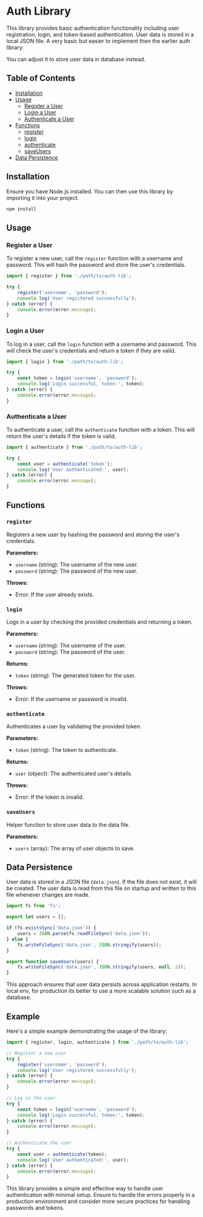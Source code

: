 

# Auth Library

This library provides basic authentication functionality including user registration, login, and token-based authentication. User data is stored in a local JSON file. A very basic but easier to implement then the earlier auth library.

You can adjust it to store user data in database instead.

## Table of Contents
- [Installation](#installation)
- [Usage](#usage)
  - [Register a User](#register-a-user)
  - [Login a User](#login-a-user)
  - [Authenticate a User](#authenticate-a-user)
- [Functions](#functions)
  - [register](#register)
  - [login](#login)
  - [authenticate](#authenticate)
  - [saveUsers](#saveUsers)
- [Data Persistence](#data-persistence)

## Installation

Ensure you have Node.js installed. You can then use this library by importing it into your project.

```bash
npm install
```

## Usage

### Register a User

To register a new user, call the `register` function with a username and password. This will hash the password and store the user's credentials.

```javascript
import { register } from './path/to/auth-lib';

try {
    register('username', 'password');
    console.log('User registered successfully');
} catch (error) {
    console.error(error.message);
}
```

### Login a User

To log in a user, call the `login` function with a username and password. This will check the user's credentials and return a token if they are valid.

```javascript
import { login } from './path/to/auth-lib';

try {
    const token = login('username', 'password');
    console.log('Login successful, token:', token);
} catch (error) {
    console.error(error.message);
}
```

### Authenticate a User

To authenticate a user, call the `authenticate` function with a token. This will return the user's details if the token is valid.

```javascript
import { authenticate } from './path/to/auth-lib';

try {
    const user = authenticate('token');
    console.log('User authenticated:', user);
} catch (error) {
    console.error(error.message);
}
```

## Functions

### `register`

Registers a new user by hashing the password and storing the user's credentials.

**Parameters:**
- `username` (string): The username of the new user.
- `password` (string): The password of the new user.

**Throws:**
- Error: If the user already exists.

### `login`

Logs in a user by checking the provided credentials and returning a token.

**Parameters:**
- `username` (string): The username of the user.
- `password` (string): The password of the user.

**Returns:**
- `token` (string): The generated token for the user.

**Throws:**
- Error: If the username or password is invalid.

### `authenticate`

Authenticates a user by validating the provided token.

**Parameters:**
- `token` (string): The token to authenticate.

**Returns:**
- `user` (object): The authenticated user's details.

**Throws:**
- Error: If the token is invalid.

### `saveUsers`

Helper function to store user data to the data file.

**Parameters:**
- `users` (array): The array of user objects to save.

## Data Persistence

User data is stored in a JSON file (`data.json`). If the file does not exist, it will be created. The user data is read from this file on startup and written to this file whenever changes are made.

```javascript
import fs from 'fs';

export let users = [];

if (fs.existsSync('data.json')) {
    users = JSON.parse(fs.readFileSync('data.json'));
} else {
    fs.writeFileSync('data.json', JSON.stringify(users));
}

export function saveUsers(users) {
    fs.writeFileSync('data.json', JSON.stringify(users, null, 2));
}
```

This approach ensures that user data persists across application restarts. In local env, for production its better to use a more scalable solution such as a database.

## Example

Here's a simple example demonstrating the usage of the library:

```javascript
import { register, login, authenticate } from './path/to/auth-lib';

// Register a new user
try {
    register('username', 'password');
    console.log('User registered successfully');
} catch (error) {
    console.error(error.message);
}

// Log in the user
try {
    const token = login('username', 'password');
    console.log('Login successful, token:', token);
} catch (error) {
    console.error(error.message);
}

// Authenticate the user
try {
    const user = authenticate(token);
    console.log('User authenticated:', user);
} catch (error) {
    console.error(error.message);
}
```

This library provides a simple and effective way to handle user authentication with minimal setup. Ensure to handle the errors properly in a production environment and consider more secure practices for handling passwords and tokens.
```

